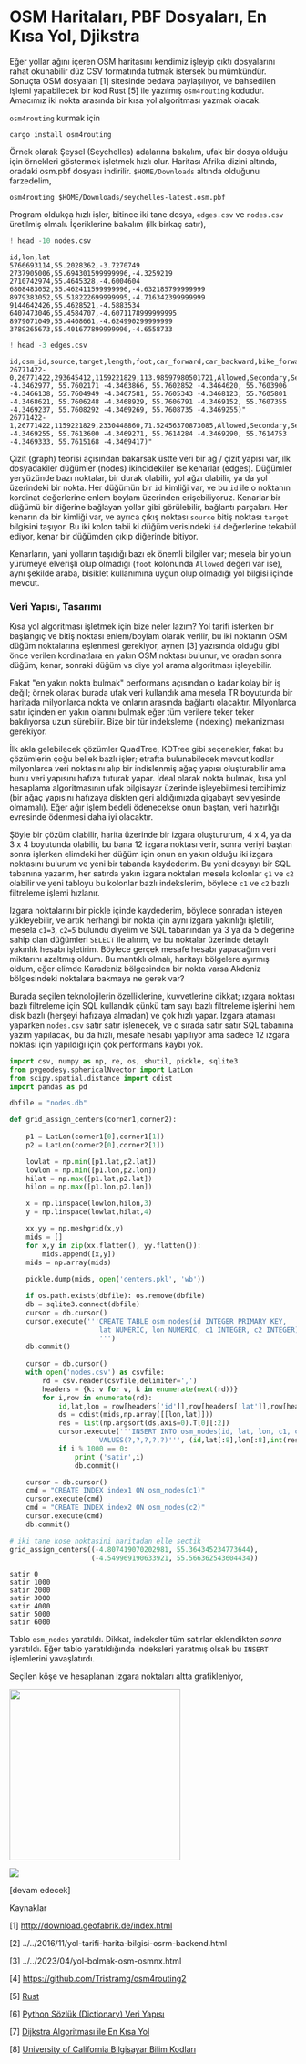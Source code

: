 # OSM Haritaları, PBF Dosyaları, En Kısa Yol, Djikstra  

Eğer yollar ağını içeren OSM haritasını kendimiz işleyip çıktı
dosyalarını rahat okunabilir düz CSV formatında tutmak istersek bu
mümkündür. Sonuçta OSM dosyaları [1] sitesinde bedava paylaşılıyor, ve
bahsedilen işlemi yapabilecek bir kod Rust [5] ile yazılmış
`osm4routing` kodudur. Amacımız iki nokta arasında bir kısa yol
algoritması yazmak olacak.

`osm4routing` kurmak için

```
cargo install osm4routing
```

Örnek olarak Şeysel (Seychelles) adalarına bakalım, ufak bir dosya
olduğu için örnekleri göstermek işletmek hızlı olur. Haritası Afrika
dizini altında, oradaki osm.pbf dosyası indirilir.  `$HOME/Downloads`
altında olduğunu farzedelim,

```
osm4routing $HOME/Downloads/seychelles-latest.osm.pbf
```

Program oldukça hızlı işler, bitince iki tane dosya, `edges.csv` ve
`nodes.csv` üretilmiş olmalı. İçeriklerine bakalım (ilk birkaç satır),

```python
! head -10 nodes.csv
```

```text
id,lon,lat
5766693114,55.2028362,-3.7270749
2737905006,55.694301599999996,-4.3259219
2710742974,55.4645328,-4.6004604
6808483052,55.462411599999996,-4.632185799999999
8979383052,55.518222699999995,-4.716342399999999
9144642426,55.4628521,-4.5883534
6407473046,55.4584707,-4.6071178999999995
8979071049,55.4408661,-4.624990299999999
3789265673,55.401677899999996,-4.6558733
```

```python
! head -3 edges.csv
```

```text
id,osm_id,source,target,length,foot,car_forward,car_backward,bike_forward,bike_backward,train,wkt
26771422-0,26771422,293645412,1159221829,113.98597980501721,Allowed,Secondary,Secondary,Allowed,Allowed,Forbidden,"LINESTRING(55.7601390 -4.3462977, 55.7602171 -4.3463866, 55.7602852 -4.3464620, 55.7603906 -4.3466138, 55.7604949 -4.3467581, 55.7605343 -4.3468123, 55.7605801 -4.3468621, 55.7606248 -4.3468929, 55.7606791 -4.3469152, 55.7607355 -4.3469237, 55.7608292 -4.3469269, 55.7608735 -4.3469255)"
26771422-1,26771422,1159221829,2330448860,71.52456370873085,Allowed,Secondary,Secondary,Allowed,Allowed,Forbidden,"LINESTRING(55.7608735 -4.3469255, 55.7613600 -4.3469271, 55.7614284 -4.3469290, 55.7614753 -4.3469333, 55.7615168 -4.3469417)"
```

Çizit (graph) teorisi açısından bakarsak üstte veri bir ağ / çizit
yapısı var, ilk dosyadakiler düğümler (nodes) ikincidekiler ise
kenarlar (edges). Düğümler yeryüzünde bazı noktalar, bir durak
olabilir, yol ağzı olabilir, ya da yol üzerindeki bir nokta. Her
düğümün bir `id` kimliği var, ve bu `id` ile o noktanın kordinat
değerlerine enlem boylam üzerinden erişebiliyoruz. Kenarlar bir düğümü
bir diğerine bağlayan yollar gibi görülebilir, bağlantı parçaları. Her
kenarın da bir kimliği var, ve ayrıca çıkış noktası `source` bitiş
noktası `target` bilgisini taşıyor. Bu iki kolon tabii ki düğüm
verisindeki `id` değerlerine tekabül ediyor, kenar bir düğümden çıkıp
diğerinde bitiyor.

Kenarların, yani yolların taşıdığı bazı ek önemli bilgiler var; mesela
bir yolun yürümeye elverişli olup olmadığı (`foot` kolonunda `Allowed`
değeri var ise), aynı şekilde araba, bisiklet kullanımına uygun olup
olmadığı yol bilgisi içinde mevcut. 

### Veri Yapısı, Tasarımı

Kısa yol algoritması işletmek için bize neler lazım? Yol tarifi isterken bir
başlangıç ve bitiş noktası enlem/boylam olarak verilir, bu iki noktanın
OSM düğüm noktalarına eşlenmesi gerekiyor, aynen [3] yazısında olduğu gibi
önce verilen kordinatlara en yakın OSM noktası bulunur, ve oradan sonra
düğüm, kenar, sonraki düğüm vs diye yol arama algoritması işleyebilir.

Fakat "en yakın nokta bulmak" performans açısından o kadar kolay bir
iş değil; örnek olarak burada ufak veri kullandık ama mesela TR
boyutunda bir haritada milyonlarca nokta ve onların arasında bağlantı
olacaktır. Milyonlarca satır içinden en yakın olanını bulmak eğer tüm
verilere teker teker bakılıyorsa uzun sürebilir. Bize bir tür
indeksleme (indexing) mekanizması gerekiyor.

İlk akla gelebilecek çözümler QuadTree, KDTree gibi seçenekler, fakat
bu çözümlerin çoğu bellek bazlı işler; etrafta bulunabilecek mevcut
kodlar milyonlarca veri noktasını alıp bir indislenmiş ağaç yapısı
oluşturabilir ama bunu veri yapısını hafıza tuturak yapar. İdeal
olarak nokta bulmak, kısa yol hesaplama algoritmasının ufak bilgisayar
üzerinde işleyebilmesi tercihimiz (bir ağaç yapısını hafızaya diskten
geri aldığımızda gigabayt seviyesinde olmamalı). Eğer ağır işlem
bedeli ödenecekse onun baştan, veri hazırlığı evresinde ödenmesi daha
iyi olacaktır.

Şöyle bir çözüm olabilir, harita üzerinde bir izgara oluştururum, 4 x
4, ya da 3 x 4 boyutunda olabilir, bu bana 12 izgara noktası verir,
sonra veriyi baştan sonra işlerken elimdeki her düğüm için onun en
yakın olduğu iki izgara noktasını bulurum ve yeni bir tabanda
kaydederim. Bu yeni dosyayı bir SQL tabanına yazarım, her satırda
yakın izgara noktaları mesela kolonlar `ç1` ve `c2` olabilir ve yeni
tabloyu bu kolonlar bazlı indekslerim, böylece `c1` ve `c2` bazlı
filtreleme işlemi hızlanır.

Izgara noktalarını bir pickle içinde kaydederim, böylece sonradan
isteyen yükleyebilir, ve artık herhangi bir nokta için aynı izgara
yakınlığı işletilir, mesela `c1=3`, `c2=5` bulundu diyelim ve SQL
tabanından ya 3 ya da 5 değerine sahip olan düğümleri `SELECT` ile
alırım, ve bu noktalar üzerinde detaylı yakınlık hesabı
işletirim. Böylece gerçek mesafe hesabı yapacağım veri miktarını
azaltmış oldum.  Bu mantıklı olmalı, haritayı bölgelere ayırmış oldum,
eğer elimde Karadeniz bölgesinden bir nokta varsa Akdeniz bölgesindeki
noktalara bakmaya ne gerek var?

Burada seçilen teknolojilerin özelliklerine, kuvvetlerine dikkat;
ızgara noktası bazlı filtreleme için SQL kullandık çünkü tam sayı
bazlı filtreleme işlerini hem disk bazlı (herşeyi hafızaya almadan) ve
çok hızlı yapar. Izgara ataması yaparken `nodes.csv` satır satır
işlenecek, ve o sırada satır satır SQL tabanına yazım yapılacak, bu da
hızlı, mesafe hesabı yapılıyor ama sadece 12 ızgara noktası için
yapıldığı için çok performans kaybı yok.

```python
import csv, numpy as np, re, os, shutil, pickle, sqlite3
from pygeodesy.sphericalNvector import LatLon
from scipy.spatial.distance import cdist
import pandas as pd

dbfile = "nodes.db"

def grid_assign_centers(corner1,corner2):
    
    p1 = LatLon(corner1[0],corner1[1])
    p2 = LatLon(corner2[0],corner2[1])

    lowlat = np.min([p1.lat,p2.lat])
    lowlon = np.min([p1.lon,p2.lon])
    hilat = np.max([p1.lat,p2.lat])
    hilon = np.max([p1.lon,p2.lon])

    x = np.linspace(lowlon,hilon,3)
    y = np.linspace(lowlat,hilat,4)

    xx,yy = np.meshgrid(x,y)
    mids = []
    for x,y in zip(xx.flatten(), yy.flatten()):
        mids.append([x,y])       
    mids = np.array(mids)
        
    pickle.dump(mids, open('centers.pkl', 'wb'))        

    if os.path.exists(dbfile): os.remove(dbfile)    
    db = sqlite3.connect(dbfile)
    cursor = db.cursor()
    cursor.execute('''CREATE TABLE osm_nodes(id INTEGER PRIMARY KEY, 
                      lat NUMERIC, lon NUMERIC, c1 INTEGER, c2 INTEGER)
                      ''')
    db.commit()
    
    cursor = db.cursor()
    with open('nodes.csv') as csvfile:
        rd = csv.reader(csvfile,delimiter=',')
        headers = {k: v for v, k in enumerate(next(rd))}
        for i,row in enumerate(rd):        
            id,lat,lon = row[headers['id']],row[headers['lat']],row[headers['lon']]
            ds = cdist(mids,np.array([[lon,lat]]))
            res = list(np.argsort(ds,axis=0).T[0][:2])
            cursor.execute('''INSERT INTO osm_nodes(id, lat, lon, c1, c2)
                      VALUES(?,?,?,?,?)''', (id,lat[:8],lon[:8],int(res[0]),int(res[1])))            
            if i % 1000 == 0:
                print ('satir',i)
                db.commit()

    cursor = db.cursor()
    cmd = "CREATE INDEX index1 ON osm_nodes(c1)"
    cursor.execute(cmd)
    cmd = "CREATE INDEX index2 ON osm_nodes(c2)"
    cursor.execute(cmd)
    db.commit()

# iki tane kose noktasini haritadan elle sectik
grid_assign_centers((-4.807419070202981, 55.364345234773644),
                    (-4.549969190633921, 55.566362543604434))

```

```text
satir 0
satir 1000
satir 2000
satir 3000
satir 4000
satir 5000
satir 6000
```

Tablo `osm_nodes` yaratıldı. Dikkat, indeksler tüm satırlar eklendikten
*sonra* yaratıldı. Eğer tablo yaratıldığında indeksleri yaratmış olsak
bu `INSERT` işlemlerini yavaşlatırdı. 

Seçilen köşe ve hesaplanan izgara noktaları altta grafikleniyor,

<img width='300' src='osm1.jpg'/> 




![](osm2.jpg)

[devam edecek]

Kaynaklar

[1] http://download.geofabrik.de/index.html

[2] ../../2016/11/yol-tarifi-harita-bilgisi-osrm-backend.html

[3] ../../2023/04/yol-bolmak-osm-osmnx.html

[4] https://github.com/Tristramg/osm4routing2

[5] <a href="../../2023/01/rust.html">Rust</a>

[6] <a href="../../2023/05/python-sozluk-dictionary.html">Python Sözlük (Dictionary) Veri Yapısı</a>

[7] <a href="https://burakbayramli.github.io/dersblog/algs/algs_035_dijks/dijkstra_algoritmasi_ile_en_kisa_yol.html">Dijkstra Algoritması ile En Kısa Yol</a>

[8] <a href="https://www.ics.uci.edu/~eppstein/161/python/">University of California Bilgisayar Bilim Kodları</a>

